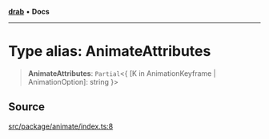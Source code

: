 [**drab**](/docs/README.md) • **Docs**

---

# Type alias: AnimateAttributes

> **AnimateAttributes**: `Partial`\<\{ \[K in AnimationKeyframe \| AnimationOption\]: string \}\>

## Source

[src/package/animate/index.ts:8](https://github.com/rossrobino/components/blob/33c45b8385b046591d3902fc8e91aef56864abde/src/package/animate/index.ts#L8)
